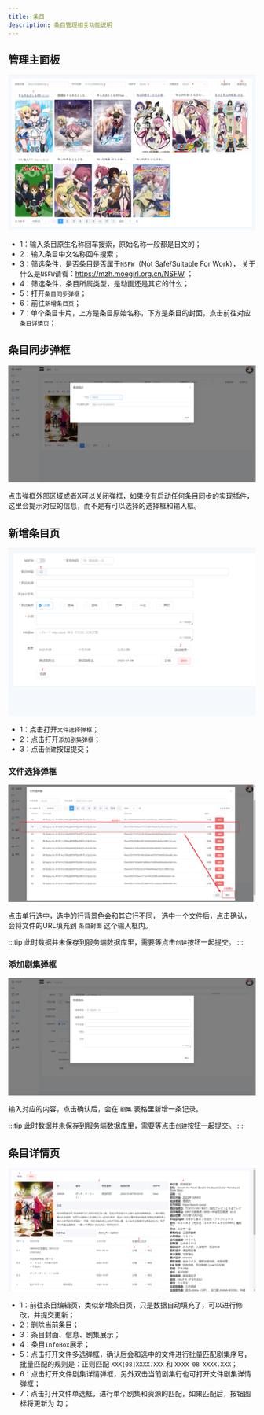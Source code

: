 ```yaml
---
title: 条目
description: 条目管理相关功能说明
---
```


## 管理主面板

![Ikaros Console Subject Manager](../assests/user-guide-subjects/Snipaste_2023-07-30_13-55-26.png)

- 1：输入条目原生名称回车搜索，原始名称一般都是日文的；
- 2：输入条目中文名称回车搜索；
- 3：筛选条件，是否条目是否属于`NSFW`（Not Safe/Suitable For Work），
     关于什么是`NSFW`请看：<https://mzh.moegirl.org.cn/NSFW> ；
- 4：筛选条件，条目所属类型，是动画还是其它的什么；
- 5：打开`条目同步弹框`；
- 6：前往`新增条目页`；
- 7：单个条目卡片，上方是条目原始名称，下方是条目的封面，点击前往对应`条目详情页`；

## 条目同步弹框

![Ikaros Console Subject Manager](../assests/user-guide-subjects/Snipaste_2023-07-30_14-05-25.png)

点击弹框外部区域或者X可以关闭弹框，如果没有启动任何条目同步的实现插件，这里会提示对应的信息，而不是有可以选择的选择框和输入框。

## 新增条目页

![Ikaros Console Subject Manager](../assests/user-guide-subjects/Snipaste_2023-07-30_14-10-02.png)

- 1：点击打开`文件选择弹框`；
- 2：点击打开`添加剧集弹框`；
- 3：点击`创建`按钮提交；

### 文件选择弹框

![Ikaros Console Subject Manager](../assests/user-guide-subjects/Snipaste_2023-07-30_14-13-50.png)

点击单行选中，选中的行背景色会和其它行不同，
选中一个文件后，点击确认，会将文件的URL填充到 `条目封面` 这个输入框内。

:::tip
此时数据并未保存到服务端数据库里，需要等点击`创建`按钮一起提交。
:::

### 添加剧集弹框

![Ikaros Console Subject Manager](../assests/user-guide-subjects/Snipaste_2023-07-30_14-16-14.png)

输入对应的内容，点击确认后，会在 `剧集` 表格里新增一条记录。

:::tip
此时数据并未保存到服务端数据库里，需要等点击`创建`按钮一起提交。
:::

## 条目详情页

![Ikaros Console Subject Manager](../assests/user-guide-subjects/Snipaste_2023-07-30_14-20-03.png)

- 1：前往条目编辑页，类似新增条目页，只是数据自动填充了，可以进行修改，并提交更新；
- 2：删除当前条目；
- 3：条目封面、信息、剧集展示；
- 4：条目`InfoBox`展示；
- 5：点击打开文件多选弹框，确认后会和选中的文件进行批量匹配剧集序号，批量匹配的规则是：正则匹配 `XXX[08]XXXX.XXX` 和 `XXXX 08 XXXX.XXX`；
- 6：点击打开文件剧集详情弹框，另外双击当前剧集行也可打开文件剧集详情弹框；
- 7：点击打开文件单选框，进行单个剧集和资源的匹配，如果匹配后，按钮图标将更新为 勾；
